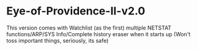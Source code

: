 # Eye-of-Providence-II-v2.0
This version comes with Watchlist (as the first) multiple NETSTAT functions/ARP/SYS Info/Complete history eraser when it starts up (Won't toss important things, seriously, its safe)
